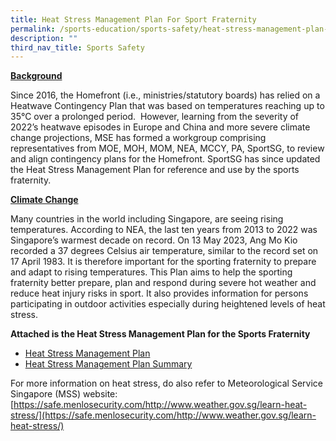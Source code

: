 ```yaml
---
title: Heat Stress Management Plan For Sport Fraternity
permalink: /sports-education/sports-safety/heat-stress-management-plan-for-sport-fraternity/
description: ""
third_nav_title: Sports Safety
---
```

<u>**Background**</u>

Since 2016, the Homefront (i.e., ministries/statutory boards) has relied on a Heatwave Contingency Plan that was based on temperatures reaching up to 35°C over a prolonged period. &nbsp;However, learning from the severity of 2022’s heatwave episodes in Europe and China and more severe climate change projections, MSE has formed a workgroup comprising representatives from MOE, MOH, MOM, NEA, MCCY, PA, SportSG, to review and align contingency plans for the Homefront. SportSG has since updated the Heat Stress Management Plan for reference and use by the sports fraternity.

<u>**Climate Change**</u>

Many countries in the world including Singapore, are seeing rising temperatures. According to NEA, the last ten years from 2013 to 2022 was Singapore’s warmest decade on record. On 13 May 2023, Ang Mo Kio recorded a 37 degrees Celsius air temperature, similar to the record set on 17 April 1983. It is therefore important for the sporting fraternity to prepare and adapt to rising temperatures. This Plan aims to help the sporting fraternity better prepare, plan and respond during severe hot weather and reduce heat injury risks in sport. It also provides information for persons participating in outdoor activities especially during heightened levels of heat stress.

**Attached is the Heat Stress Management Plan for the Sports Fraternity**

* [Heat Stress Management Plan](/files/Sport%20Education/Sport%20Safety/Heat%20Stress%20Management%20Plan/heat%20stress%20mgmt%20plan_16%20aug%2023_smm.pdf)
* [Heat Stress Management Plan Summary](/files/Sport%20Education/Sport%20Safety/Heat%20Stress%20Management%20Plan/heat%20stress%20mgmt%20plan%20summary_smm_%2016%20aug%2023.pdf)

For more information on heat stress, do also refer to Meteorological Service Singapore (MSS) website:&nbsp;
[https://safe.menlosecurity.com/http://www.weather.gov.sg/learn-heat-stress/](https://safe.menlosecurity.com/http://www.weather.gov.sg/learn-heat-stress/)
